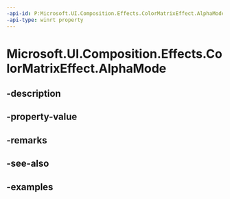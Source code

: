 ```yaml
---
-api-id: P:Microsoft.UI.Composition.Effects.ColorMatrixEffect.AlphaMode
-api-type: winrt property
---
```


# Microsoft.UI.Composition.Effects.ColorMatrixEffect.AlphaMode

<!--
public Microsoft.UI.Composition.Effects.CanvasAlphaMode AlphaMode { get; set; }
-->


## -description

## -property-value

## -remarks

## -see-also

## -examples


